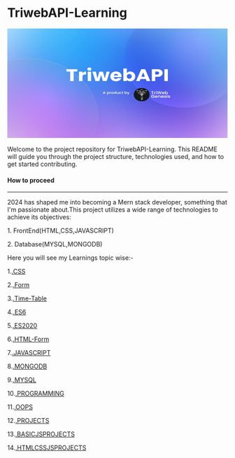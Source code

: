 <h1>TriwebAPI-Learning</h1>

<!-- **Mern Stack Development** -->
<img src="./image/TriwebAPI.jpg" alt="TriwebApi" width=100% height=250px><BR>


<p>Welcome to the project repository for TriwebAPI-Learning. This README will guide you through the project structure, technologies used, and how to get started contributing.</p>
<h4> How to proceed</h4><hr>
<p>2024 has shaped me into becoming a Mern stack developer, something that I'm passionate about.This project utilizes a wide range of technologies to achieve its objectives:</p>
<P>1. FrontEnd(HTML,CSS,JAVASCRIPT)</P>
<P>2. Database(MYSQL,MONGODB)</P>

<p>Here you will see my Learnings topic wise:-</p>

1.[.CSS](./css/README.md)

2.[.Form](./css/form/README.md)

3.[.Time-Table](./css/Time-table/README.md)

4.[.ES6](./Es6/README.md)

5.[.ES2020](./ES2020/README.md)

6.[.HTML-Form](./html/form/README.md)

7.[.JAVASCRIPT](./javascript/README.MD)

8.[.MONGODB](./mongodb/README.md)

9.[.MYSQL](./mysql/README.md)

10.[.PROGRAMMING](./programming/README.md)

11.[.OOPS](./programming/oops/README.md)

12.[.PROJECTS](./projects/README.md)

13.[.BASICJSPROJECTS](./projects/BasicJsProjects/README.md)

14.[.HTMLCSSJSPROJECTS](./projects/HTML-CSS-JS%20project/README.md)